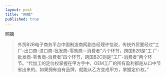 ```yaml
---
layout: post
title: "网摘"
published: true
---
```


网摘

>外贸B2B电子商务平台中国制造商网副总经理许恺说，传统外贸要经过“工厂-出口商-进口商-批发商-零售商－消费者”六个环节，跨国B2B是“工 厂-批发商-零售商-消费者”四个环节，跨国B2C则是“工厂-消费者”两个环节。“代加工的定价权掌握在甲方手中，OEM工厂的所有盈利都是从口中节省出来的。如果拥有自有品牌，就能从乙方变成甲方，掌握定价权。”

